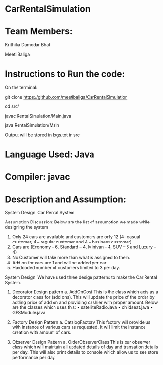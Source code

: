 # CarRentalSimulation




# Team Members:


Krithika Damodar Bhat

Meeti Baliga


# Instructions to Run the code:


On the terminal:

git clone https://github.com/meetibaliga/CarRentalSimulation

cd src/

javac RentalSimulation/Main.java

java RentalSimulation/Main

Output will be stored in logs.txt in src

# Language Used: Java

# Compiler: javac

# Description and Assumption:

System Design:
Car Rental System

Assumption Discussion:
Below are the list of assumption we made while designing the system
1. Only 24 cars are available and customers are only 12 (4- casual customer, 4 – regular
customer and 4 – business customer)
2. Cars are (Economy – 6, Standard – 4, Minivan - 4, SUV – 6 and Luxury – 4)
3. No Customer will take more than what is assigned to them.
4. Add on for cars are 1 and will be added per car.
5. Hardcoded number of customers limited to 3 per day.

System Design:
We have used three design patterns to make the Car Rental System.

1) Decorator Design pattern a. AddOnCost
This is the class which acts as a decorator class for (add ons). This will update the price of the order by adding price of add on and providing cashier with proper amount.
Below are the classes which uses this:
• satelliteRadio.java
• childseat.java
• GPSModule.java

2) Factory Design Pattern a. CatalogFactory
This factory will provide us with instance of various cars as requested. It will
limit the instance creation with amount of cars.

3) Observer Design Pattern a. OrderObserverClass
This is our observer class which will maintain all updated details of day and transation details per day. This will also print details to console which allow us to see store performance per day.






